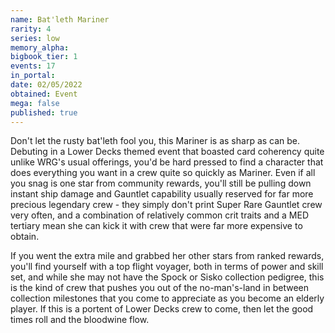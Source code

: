```yaml
---
name: Bat'leth Mariner
rarity: 4
series: low
memory_alpha:
bigbook_tier: 1
events: 17
in_portal:
date: 02/05/2022
obtained: Event
mega: false
published: true
---
```


Don't let the rusty bat'leth fool you, this Mariner is as sharp as can be. Debuting in a Lower Decks themed event that boasted card coherency quite unlike WRG's usual offerings, you'd be hard pressed to find a character that does everything you want in a crew quite so quickly as Mariner. Even if all you snag is one star from community rewards, you'll still be pulling down instant ship damage and Gauntlet capability usually reserved for far more precious legendary crew - they simply don't print Super Rare Gauntlet crew very often, and a combination of relatively common crit traits and a MED tertiary mean she can kick it with crew that were far more expensive to obtain.

If you went the extra mile and grabbed her other stars from ranked rewards, you'll find yourself with a top flight voyager, both in terms of power and skill set, and while she may not have the Spock or Sisko collection pedigree, this is the kind of crew that pushes you out of the no-man's-land in between collection milestones that you come to appreciate as you become an elderly player. If this is a portent of Lower Decks crew to come, then let the good times roll and the bloodwine flow.
